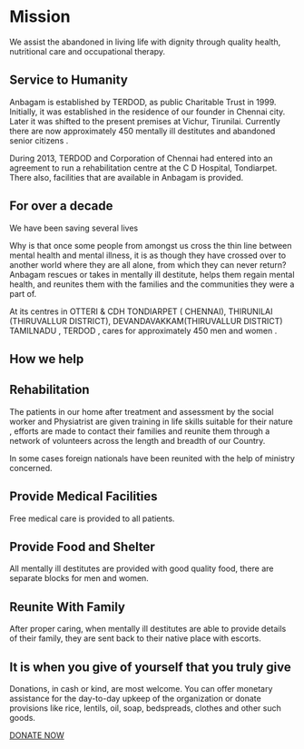 # Mission

We assist the abandoned in living life with dignity through quality health, nutritional care and occupational therapy.

</section><section>

# Service to Humanity

Anbagam is established by TERDOD, as public Charitable Trust in 1999. Initially, it was established in the residence of our founder in Chennai city. Later it was shifted to the present premises at Vichur, Tirunilai. Currently there are now approximately 450 mentally ill destitutes and abandoned senior citizens .

During 2013, TERDOD and Corporation of Chennai had entered into an agreement to run a rehabilitation centre at the C D Hospital, Tondiarpet. There also, facilities that are available in Anbagam is provided. 

</section><section>

# For over a decade

We have been saving several lives

Why is that once some people from amongst us cross the thin line between mental health and mental illness, it is as though they have crossed over to another world where they are all alone, from which they can never return? Anbagam rescues or takes in mentally ill destitute, helps them regain mental health, and reunites them with the families and the communities they were a part of. 

At its centres in OTTERI & CDH TONDIARPET ( CHENNAI), THIRUNILAI (THIRUVALLUR DISTRICT), DEVANDAVAKKAM(THIRUVALLUR DISTRICT) TAMILNADU , TERDOD , cares for approximately 450 men and women .

</section><section>

# How we help

## Rehabilitation

The patients in our home after treatment and assessment by the social worker and Physiatrist are given training in life skills suitable for their nature , efforts are made to contact their families and reunite them through a network of volunteers across the length and breadth of our Country.

In some cases foreign nationals have been reunited with the help of ministry concerned.

## Provide Medical Facilities

Free medical care is provided to all patients.

## Provide Food and Shelter

All mentally ill destitutes are provided with good quality food, there are separate blocks for men and women.

## Reunite With Family

After proper caring, when mentally ill destitutes are able to provide details of their family, they are sent back to their native place with escorts.

</section><section>

# It is when you give of yourself that you truly give

Donations, in cash or kind, are most welcome. You can offer monetary assistance for the day-to-day upkeep of the organization or donate provisions like rice, lentils, oil, soap, bedspreads, clothes and other such goods.

[DONATE NOW](%url%donate/)
